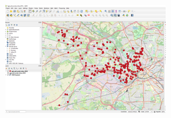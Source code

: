 ![alt text](https://github.com/Maxyee/julhas-data-science-projects/blob/master/QGIS/anti-social-crime-2018/screenshots/final.png)
